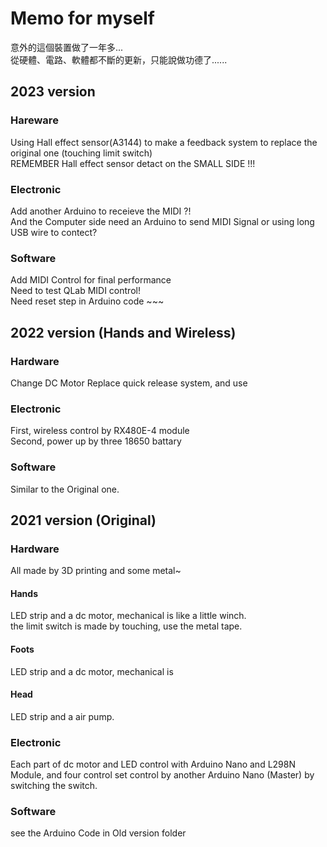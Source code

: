 # Memo for myself
意外的這個裝置做了一年多...  
從硬體、電路、軟體都不斷的更新，只能說做功德了......  

## 2023 version
### Hareware
Using Hall effect sensor(A3144) to make a feedback system to replace the original one (touching limit switch)  
REMEMBER Hall effect sensor detact on the SMALL SIDE !!!   

### Electronic
Add another Arduino to receieve the MIDI ?!   
And the Computer side need an Arduino to send MIDI Signal or using long USB wire to contect?  
### Software 
Add MIDI Control for final performance  
Need to test QLab MIDI control!  
Need  reset step in Arduino code ~~~


## 2022 version (Hands and Wireless)
### Hardware 
Change DC Motor 
Replace quick release system, and use 
### Electronic
First, wireless control by RX480E-4 module  
Second, power up by three 18650 battary
### Software 
Similar to the Original one.  


## 2021 version (Original)
### Hardware
All made by 3D printing and some metal~  
#### Hands  
LED strip and a dc motor, mechanical is like a little winch.  
the limit switch is made by touching, use the metal tape.  
#### Foots  
LED strip and a dc motor, mechanical is  
#### Head  
LED strip and a air pump.  

### Electronic
Each part of dc motor and LED control with Arduino Nano and L298N Module, 
and four control set control by another Arduino Nano (Master) by switching the switch.  

### Software
see the Arduino Code in Old version folder   
